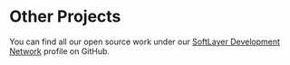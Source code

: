 # Other Projects

You can find all our open source work under our <a href="{{site.github.owner_url}}" target="_blank">SoftLayer Development Network</a> profile on GitHub.
